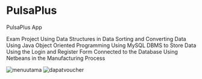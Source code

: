 # PulsaPlus
PulsaPlus App

Exam Project 
Using Data Structures in Data Sorting and Converting Data
Using Java Object Oriented Programming
Using MySQL DBMS to Store Data
Using the Login and Register Form Connected to the Database
Using Netbeans in the Manufacturing Process

![menuutama](https://user-images.githubusercontent.com/92344349/178181260-597f865d-05e3-480e-a0f1-0e503e36e11a.png)
![dapatvoucher](https://user-images.githubusercontent.com/92344349/178181291-c3c8fce7-1911-41ef-8ecc-fd3440fa8e18.png)
